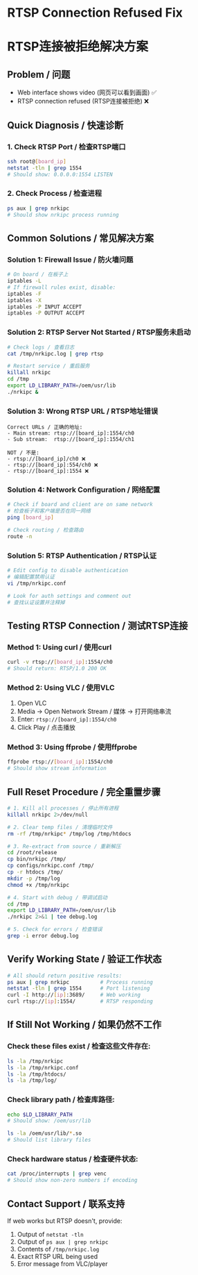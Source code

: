 # RTSP Connection Refused Fix
# RTSP连接被拒绝解决方案

## Problem / 问题
- Web interface shows video (网页可以看到画面) ✅
- RTSP connection refused (RTSP连接被拒绝) ❌

## Quick Diagnosis / 快速诊断

### 1. Check RTSP Port / 检查RTSP端口
```bash
ssh root@[board_ip]
netstat -tln | grep 1554
# Should show: 0.0.0.0:1554 LISTEN
```

### 2. Check Process / 检查进程
```bash
ps aux | grep nrkipc
# Should show nrkipc process running
```

## Common Solutions / 常见解决方案

### Solution 1: Firewall Issue / 防火墙问题
```bash
# On board / 在板子上
iptables -L
# If firewall rules exist, disable:
iptables -F
iptables -X
iptables -P INPUT ACCEPT
iptables -P OUTPUT ACCEPT
```

### Solution 2: RTSP Server Not Started / RTSP服务未启动
```bash
# Check logs / 查看日志
cat /tmp/nrkipc.log | grep rtsp

# Restart service / 重启服务
killall nrkipc
cd /tmp
export LD_LIBRARY_PATH=/oem/usr/lib
./nrkipc &
```

### Solution 3: Wrong RTSP URL / RTSP地址错误
```
Correct URLs / 正确的地址:
- Main stream: rtsp://[board_ip]:1554/ch0
- Sub stream:  rtsp://[board_ip]:1554/ch1

NOT / 不是:
- rtsp://[board_ip]/ch0 ❌
- rtsp://[board_ip]:554/ch0 ❌
- rtsp://[board_ip]:1554 ❌
```

### Solution 4: Network Configuration / 网络配置
```bash
# Check if board and client are on same network
# 检查板子和客户端是否在同一网络
ping [board_ip]

# Check routing / 检查路由
route -n
```

### Solution 5: RTSP Authentication / RTSP认证
```bash
# Edit config to disable authentication
# 编辑配置禁用认证
vi /tmp/nrkipc.conf

# Look for auth settings and comment out
# 查找认证设置并注释掉
```

## Testing RTSP Connection / 测试RTSP连接

### Method 1: Using curl / 使用curl
```bash
curl -v rtsp://[board_ip]:1554/ch0
# Should return: RTSP/1.0 200 OK
```

### Method 2: Using VLC / 使用VLC
1. Open VLC
2. Media → Open Network Stream / 媒体 → 打开网络串流
3. Enter: `rtsp://[board_ip]:1554/ch0`
4. Click Play / 点击播放

### Method 3: Using ffprobe / 使用ffprobe
```bash
ffprobe rtsp://[board_ip]:1554/ch0
# Should show stream information
```

## Full Reset Procedure / 完全重置步骤
```bash
# 1. Kill all processes / 停止所有进程
killall nrkipc 2>/dev/null

# 2. Clear temp files / 清理临时文件
rm -rf /tmp/nrkipc* /tmp/log /tmp/htdocs

# 3. Re-extract from source / 重新解压
cd /root/release
cp bin/nrkipc /tmp/
cp configs/nrkipc.conf /tmp/
cp -r htdocs /tmp/
mkdir -p /tmp/log
chmod +x /tmp/nrkipc

# 4. Start with debug / 带调试启动
cd /tmp
export LD_LIBRARY_PATH=/oem/usr/lib
./nrkipc 2>&1 | tee debug.log

# 5. Check for errors / 检查错误
grep -i error debug.log
```

## Verify Working State / 验证工作状态
```bash
# All should return positive results:
ps aux | grep nrkipc          # Process running
netstat -tln | grep 1554      # Port listening
curl -I http://[ip]:3689/     # Web working
curl rtsp://[ip]:1554/        # RTSP responding
```

## If Still Not Working / 如果仍然不工作

### Check these files exist / 检查这些文件存在:
```bash
ls -la /tmp/nrkipc
ls -la /tmp/nrkipc.conf
ls -la /tmp/htdocs/
ls -la /tmp/log/
```

### Check library path / 检查库路径:
```bash
echo $LD_LIBRARY_PATH
# Should show: /oem/usr/lib

ls -la /oem/usr/lib/*.so
# Should list library files
```

### Check hardware status / 检查硬件状态:
```bash
cat /proc/interrupts | grep venc
# Should show non-zero numbers if encoding
```

## Contact Support / 联系支持
If web works but RTSP doesn't, provide:
1. Output of `netstat -tln`
2. Output of `ps aux | grep nrkipc`
3. Contents of `/tmp/nrkipc.log`
4. Exact RTSP URL being used
5. Error message from VLC/player